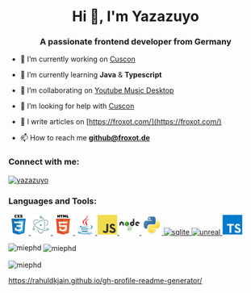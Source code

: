 <h1 align="center">Hi 👋, I'm Yazazuyo</h1>
<h3 align="center">A passionate frontend developer from Germany</h3>

- 🔭 I’m currently working on [Cuscon](https://github.com/MiepHD/cuscon)

- 🌱 I’m currently learning **Java** & **Typescript**

- 👯 I’m collaborating on [Youtube Music Desktop](https://github.com/th-ch/youtube-music)

- 🤝 I’m looking for help with [Cuscon](https://github.com/MiepHD/cuscon)

- 📝 I write articles on [https://froxot.com/](https://froxot.com/)

- 📫 How to reach me **github@froxot.de**

<h3 align="left">Connect with me:</h3>
<p align="left">
<a href="https://instagram.com/yazazuyo" target="blank"><img align="center" src="https://raw.githubusercontent.com/rahuldkjain/github-profile-readme-generator/master/src/images/icons/Social/instagram.svg" alt="yazazuyo" height="30" width="40" /></a>
</p>

<h3 align="left">Languages and Tools:</h3>
<p align="left"> <a href="https://www.w3schools.com/css/" target="_blank" rel="noreferrer"> <img src="https://raw.githubusercontent.com/devicons/devicon/master/icons/css3/css3-original-wordmark.svg" alt="css3" width="40" height="40"/> </a> <a href="https://www.electronjs.org" target="_blank" rel="noreferrer"> <img src="https://raw.githubusercontent.com/devicons/devicon/master/icons/electron/electron-original.svg" alt="electron" width="40" height="40"/> </a> <a href="https://www.w3.org/html/" target="_blank" rel="noreferrer"> <img src="https://raw.githubusercontent.com/devicons/devicon/master/icons/html5/html5-original-wordmark.svg" alt="html5" width="40" height="40"/> </a> <a href="https://www.java.com" target="_blank" rel="noreferrer"> <img src="https://raw.githubusercontent.com/devicons/devicon/master/icons/java/java-original.svg" alt="java" width="40" height="40"/> </a> <a href="https://developer.mozilla.org/en-US/docs/Web/JavaScript" target="_blank" rel="noreferrer"> <img src="https://raw.githubusercontent.com/devicons/devicon/master/icons/javascript/javascript-original.svg" alt="javascript" width="40" height="40"/> </a> <a href="https://nodejs.org" target="_blank" rel="noreferrer"> <img src="https://raw.githubusercontent.com/devicons/devicon/master/icons/nodejs/nodejs-original-wordmark.svg" alt="nodejs" width="40" height="40"/> </a> <a href="https://www.python.org" target="_blank" rel="noreferrer"> <img src="https://raw.githubusercontent.com/devicons/devicon/master/icons/python/python-original.svg" alt="python" width="40" height="40"/> </a> <a href="https://www.sqlite.org/" target="_blank" rel="noreferrer"> <img src="https://www.vectorlogo.zone/logos/sqlite/sqlite-icon.svg" alt="sqlite" width="40" height="40"/> </a> <a href="https://unrealengine.com/" target="_blank" rel="noreferrer"> <img src="https://raw.githubusercontent.com/kenangundogan/fontisto/036b7eca71aab1bef8e6a0518f7329f13ed62f6b/icons/svg/brand/unreal-engine.svg" alt="unreal" width="40" height="40"/> </a <a href="https://www.typescriptlang.org/" target="_blank" rel="noreferrer"> <img src="https://raw.githubusercontent.com/devicons/devicon/master/icons/typescript/typescript-original.svg" alt="typescript" width="40" height="40"/> </a> </p>

<p><img align="left" src="https://github-readme-stats.vercel.app/api/top-langs?username=miephd&show_icons=true&locale=en&layout=compact" alt="miephd" /></p>

<p>&nbsp;<img align="center" src="https://github-readme-stats.vercel.app/api?username=miephd&show_icons=true&locale=en" alt="miephd" /></p>

<p><img align="center" src="https://github-readme-streak-stats.herokuapp.com/?user=miephd&" alt="miephd" /></p>

https://rahuldkjain.github.io/gh-profile-readme-generator/
